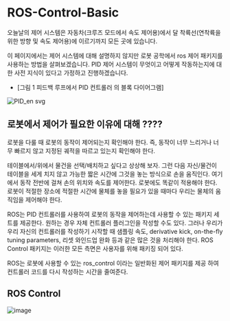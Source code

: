 # ROS-Control-Basic
오늘날의 제어 시스템은 자동차(크루즈 모드에서 속도 제어용)에서 달 착륙선(연착륙을 위한 방향 및 속도 제어용)에 이르기까지 모든 곳에 있습니다. 

이 페이지에서는 제어 시스템에 대해 설명하지 않지만 로봇 공학에서 ros 제어 패키지를 사용하는 방법을 살펴보겠습니다.
PID 제어 시스템이 무엇이고 어떻게 작동하는지에 대한 사전 지식이 있다고 가정하고 진행하겠습니다. 

- [그림 1  피드백 루프에서 PID 컨트롤러 의  블록 다이어그램]

![PID_en svg](https://user-images.githubusercontent.com/93853610/144765839-85d9f6c2-eedc-4394-9a47-6d35f3942037.png)


## 로봇에서 제어가 필요한 이유에 대해 ????
로봇을 다룰 때 로봇의 동작이 제어되는지 확인해야 한다. 
즉, 동작이 너무 느리거나 너무 빠르지 않고 지정된 궤적을 따르고 있는지 확인해야 한다.

테이블에서/위에서 물건을 선택/배치하고 싶다고 상상해 보자. 그런 다음 자신/물건이 테이블을 세게 치지 않고 가능한 짧은 시간에 그것을 놓는 방식으로 손을 움직인다. 
여기에서 동작 전반에 걸쳐 손의 위치와 속도를 제어한다. 로봇에도 똑같이 적용해야 한다. 
로봇이 적절한 장소에 적절한 시간에 물체를 놓을 필요가 있을 때마다 우리는 물체의 움직임을 제어해야 한다.

ROS는 PID 컨트롤러를 사용하여 로봇의 동작을 제어하는데 사용할 수 있는 패키지 세트를 제공한다. 
원하는 경우 자체 컨트롤러 플러그인을 작성할 수도 있다. 그러나 우리가 우리 자신의 컨트롤러를 작성하기 시작할 때 샘플링 속도, derivative kick, on-the-fly tuning parameters, 리셋 와인드업 완화 등과 같은 많은 것을 처리해야 한다. 
ROS Control 패키지는 이러한 모든 측면은 사용자를 위해 패키징 되어 있다.

 ROS는 로봇에 사용할 수 있는 ros_control 이라는 일반화된 제어 패키지를 제공 하여 컨트롤러 코드를 다시 작성하는 시간을 줄여준다.  
 
## ROS Control

![image](https://user-images.githubusercontent.com/93853610/144766052-8f1b44fd-7db8-47a5-a98e-628fe2c73f8b.png)



 
